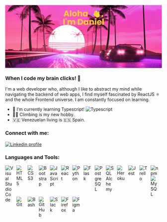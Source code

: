 <img src="/banner.png" align="center" alt="Dans182 GitHub README header image">

### When I code my brain clicks! 🧠

I'm a web developer who, although I like to abstract my mind while navigating the backend of web apps, I find myself fascinated by ReactJS ⚛️ and the whole Frontend universe. I am constantly focused on learning. 

- 🌱 I’m currently learning Typescript! <img alt="Typescript" width="22px" src="https://cdn.jsdelivr.net/gh/devicons/devicon/icons/typescript/typescript-original.svg" style="padding-right:10px;" />
- 🧗‍♂️ Climbing is my new hobby.
- 🇻🇪 Venezuelan living is 🇪🇸 Spain.


<h3 align="left">Connect with me:</h3>
<p align="left">
<a href="https://www.linkedin.com/in/danielgaiteiro/" target="blank"><img align="center"  width="26px" src="https://cdn.jsdelivr.net/gh/devicons/devicon/icons/linkedin/linkedin-original.svg" alt="Linkedin profile"/></a>
</p>

### Languages and Tools:

<img align="left" alt="Visual Studio Code" width="26px" src="https://cdn.jsdelivr.net/gh/devicons/devicon/icons/vscode/vscode-original.svg" style="padding-right:10px;" />
<img align="left" alt="HTML5" width="26px" src="https://cdn.jsdelivr.net/gh/devicons/devicon/icons/html5/html5-original.svg" style="padding-right:10px;" />
<img align="left" alt="CSS3" width="26px" src="https://cdn.jsdelivr.net/gh/devicons/devicon/icons/css3/css3-original.svg" style="padding-right:10px;" />
<img align="left" alt="Bootstrap" width="26px" src="https://cdn.jsdelivr.net/gh/devicons/devicon/icons/bootstrap/bootstrap-original.svg" style="padding-right:10px;" />
<img align="left" alt="JavaScript" width="26px" src="https://cdn.jsdelivr.net/gh/devicons/devicon/icons/javascript/javascript-original.svg" style="padding-right:10px;" />
<img align="left" alt="React" width="26px" src="https://cdn.jsdelivr.net/gh/devicons/devicon/icons/react/react-original.svg" style="padding-right:10px;" />
<img align="left" alt="Python" width="26px" src="https://cdn.jsdelivr.net/gh/devicons/devicon/icons/python/python-original.svg" style="padding-right:10px;" />
<img align="left" alt="Flask" width="26px" src="https://cdn.jsdelivr.net/gh/devicons/devicon/icons/flask/flask-original.svg" style="padding-right:10px;" />
<img align="left" alt="PostgreSQL" width="26px" src="https://cdn.jsdelivr.net/gh/devicons/devicon/icons/postgresql/postgresql-original.svg" style="padding-right:10px;" />
<img align="left" alt="SQLAlchemy" width="26px" src="https://cdn.jsdelivr.net/gh/devicons/devicon/icons/sqlalchemy/sqlalchemy-original.svg" style="padding-right:10px;" />
<img align="left" alt="Heroku" width="26px" src="https://cdn.jsdelivr.net/gh/devicons/devicon/icons/heroku/heroku-plain-wordmark.svg" style="padding-right:10px;" />
<img align="left" alt="Jest" width="26px" src="https://cdn.jsdelivr.net/gh/devicons/devicon/icons/jest/jest-plain.svg" style="padding-right:10px;" />
<img align="left" alt="Trello" width="26px" src="https://cdn.jsdelivr.net/gh/devicons/devicon/icons/trello/trello-plain.svg" style="padding-right:10px;" />
<img align="left" alt="npm" width="26px" src="https://cdn.jsdelivr.net/gh/devicons/devicon/icons/npm/npm-original-wordmark.svg" style="padding-right:10px;" />
<img align="left" alt="MySQL" width="26px" src="https://cdn.jsdelivr.net/gh/devicons/devicon/icons/mysql/mysql-original.svg" style="padding-right:10px;" />
<img align="left" alt="Git" width="26px" src="https://cdn.jsdelivr.net/gh/devicons/devicon/icons/git/git-original.svg" style="padding-right:10px;" />
<img align="left" alt="Bash" width="26px" src="https://cdn.jsdelivr.net/gh/devicons/devicon/icons/bash/bash-original.svg" style="padding-right:10px;" />
<img align="left" alt="GitHub" width="26px" src="https://user-images.githubusercontent.com/3369400/139447912-e0f43f33-6d9f-45f8-be46-2df5bbc91289.png" style="padding-right:10px;" />
<img align="left" alt="Slack" width="26px" src="https://cdn.jsdelivr.net/gh/devicons/devicon/icons/slack/slack-original.svg" style="padding-right:10px;" />
<img align="left" alt="Firefox" width="26px" src="https://cdn.jsdelivr.net/gh/devicons/devicon/icons/firefox/firefox-original.svg" style="padding-right:10px;" />
<img align="left" alt="Figma" width="26px" src="https://cdn.jsdelivr.net/gh/devicons/devicon/icons/figma/figma-original.svg" style="padding-right:10px;" />

<br />
<br />

---

<!--
**Dans182/Dans182** is a ✨ _special_ ✨ repository because its `README.md` (this file) appears on your GitHub profile.

Here are some ideas to get you started:

- 🔭 I’m currently working on ...
- 🌱 I’m currently learning ...
- 👯 I’m looking to collaborate on ...
- 🤔 I’m looking for help with ...
- 💬 Ask me about ...
- 📫 How to reach me: ...
- 😄 Pronouns: ...
- ⚡ Fun fact: ...
-->
